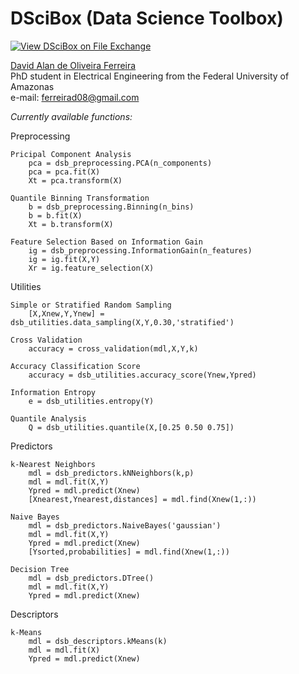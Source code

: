 # DSciBox (Data Science Toolbox)

[![View DSciBox on File Exchange](https://www.mathworks.com/matlabcentral/images/matlab-file-exchange.svg)](https://www.mathworks.com/matlabcentral/fileexchange/77067-dscibox)

[David Alan de Oliveira Ferreira](http://lattes.cnpq.br/3863655668683045)  
PhD student in Electrical Engineering from the Federal University of Amazonas  
e-mail: ferreirad08@gmail.com

*Currently available functions:*

Preprocessing
        
    Pricipal Component Analysis
        pca = dsb_preprocessing.PCA(n_components)
        pca = pca.fit(X)
        Xt = pca.transform(X)
    
    Quantile Binning Transformation
        b = dsb_preprocessing.Binning(n_bins)
        b = b.fit(X)
        Xt = b.transform(X)
    
    Feature Selection Based on Information Gain
        ig = dsb_preprocessing.InformationGain(n_features)
        ig = ig.fit(X,Y)
        Xr = ig.feature_selection(X)

Utilities

    Simple or Stratified Random Sampling
        [X,Xnew,Y,Ynew] = dsb_utilities.data_sampling(X,Y,0.30,'stratified')
    
    Cross Validation
        accuracy = cross_validation(mdl,X,Y,k)

    Accuracy Classification Score
        accuracy = dsb_utilities.accuracy_score(Ynew,Ypred)

    Information Entropy
        e = dsb_utilities.entropy(Y)

    Quantile Analysis
        Q = dsb_utilities.quantile(X,[0.25 0.50 0.75])
        
Predictors

    k-Nearest Neighbors
        mdl = dsb_predictors.kNNeighbors(k,p)
        mdl = mdl.fit(X,Y)
        Ypred = mdl.predict(Xnew)
        [Xnearest,Ynearest,distances] = mdl.find(Xnew(1,:))

    Naive Bayes
        mdl = dsb_predictors.NaiveBayes('gaussian')
        mdl = mdl.fit(X,Y)
        Ypred = mdl.predict(Xnew)
        [Ysorted,probabilities] = mdl.find(Xnew(1,:))

    Decision Tree
        mdl = dsb_predictors.DTree()
        mdl = mdl.fit(X,Y)
        Ypred = mdl.predict(Xnew)
        
Descriptors

    k-Means
        mdl = dsb_descriptors.kMeans(k)
        mdl = mdl.fit(X)
        Ypred = mdl.predict(Xnew)
